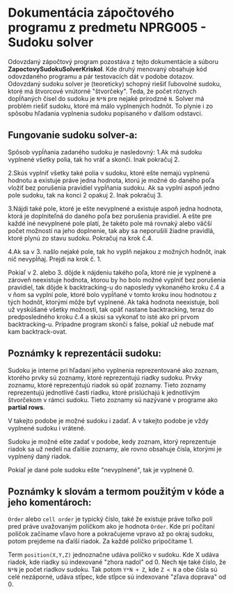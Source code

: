 ﻿# Dokumentácia zápočtového programu z predmetu NPRG005 - Sudoku solver
 Odovzdaný zápočtový program pozostáva z tejto dokumentácie a súboru **ZapoctovySudokuSolverKriskol**.
 Kde druhý menovaný obsahuje kód odovzdaného programu a pár testovacích dát v podobe dotazov.
 Odovzdaný sudoku solver je (teoreticky) schopný riešiť ľubovolné sudoku, ktoré má štvorcové
 vnútorné "štvorčeky". Teda, že počet rôznych dopĺňaných čisel do sudoku je `N*N` pre nejaké prirodzné `N`.
 Solver má problém riešiť sudoku, ktoré má málo vyplnených hodnôt. To plynie i zo spôsobu hľadania vyplnenia
 sudoku popísaného v ďalšom odstavci.
## Fungovanie sudoku solver-a:

Spôsob vypĺňania zadaného sudoku je nasledovný:
1.Ak má sudoku vyplnené všetky polia, tak ho vráť a skonči. Inak pokračuj 2.

2.Skús vyplniť všetky také polia v sudoku, ktoré ešte nemajú vyplnenú hodnotu a existuje práve jedna hodnota, ktorú je možné do daného poľa vložiť bez porušenia pravidiel vypĺňania sudoku. Ak sa vyplní aspoň jedno pole sudoku, tak na konci 2 opakuj 
2. Inak pokračuj 3.

3.Nájdi také pole, ktoré je ešte nevyplnené a existuje aspoň jedna hodnota, ktorá je doplniteľná do daného poľa bez porušenia pravidiel. A ešte pre každé iné nevyplnené pole platí, že takéto pole má rovnaký alebo väčší počet možností na jeho doplnenie, tak aby sa neporušili žiadne pravidlá, ktoré plynú zo stavu sudoku. Pokračuj na krok č.4.

4.Ak sa v 3. našlo nejaké pole, tak ho vyplň nejakou z možných hodnôt, 
	inak nič nevypĺňaj. Prejdi na krok č. 1.

Pokiaľ v 2. alebo 3. dôjde k nájdeniu takého poľa, ktoré nie je vyplnené a zároveň neexistuje hodnota, ktorou by ho bolo možné vyplniť bez porušenia pravidiel, tak dôjde k backtracking-u do naposledy
vykonaného kroku č.4 a v ňom sa vyplní pole, ktoré bolo vypĺňané v tomto kroku  inou hodnotou z tých hodnôt, ktorými môže byť vyplnené. Ak taká hodnota neexistuje, boli už vyskúšané všetky možnosti, tak opäť nastane backtracking, teraz do predposledného kroku č.4 a skúsi sa vykonať to isté ako pri prvom backtracking-u. Prípadne program skončí s false, pokiaľ už nebude mať kam backtrack-ovat.

## Poznámky k reprezentácii sudoku:
Sudoku je interne pri hľadaní jeho vyplnenia reprezentované ako zoznam, ktorého prvky sú zoznamy, ktoré reprezentujú riadky sudoku. Prvky zoznamu, ktoré reprezentujú riadok sú opäť zoznamy.
Tieto zoznamy reprezentujú jednotlivé časti riadku, ktoré prislúchajú k jednotlivým štvorčekom v rámci sudoku. Tieto zoznamy sú nazývané v programe ako **partial rows**.

V takejto podobe je možné sudoku i zadať. A v takejto podobe je vždy vyplnené sudoku i vrátené.

Sudoku je možné ešte zadať v podobe, kedy zoznam, ktorý reprezentuje riadok sa už nedelí na ďalšie zoznamy, ale rovno obsahuje čísla, ktorými je vyplnený daný riadok.

Pokiaľ je dané pole sudoku ešte "nevyplnené", tak je vyplnené 0.
## Poznámky k slovám a termom použitým v kóde a jeho komentároch:
`Order` alebo `cell order` je typický číslo, také že existuje práve toľko polí pred práve uvažovaným políčkom ako je hodnota `Order`. Kde pri počítaní políčok začíname vľavo hore a pokračujeme vpravo až po okraj sudoku, potom prejdeme na ďalší riadok. Za každé políčko pripočítame 1.  

Term `position(X,Y,Z)` jednoznačne udáva políčko v sudoku. Kde X
udáva riadok, kde riadky sú indexované "zhora nadol" od 0.
Nech `N`je také číslo, že `N*N` je počet riadkov sudoku.
Tak potom `Y*N + Z`, kde `Z < N` a obe čísla sú celé nezáporné, udáva stĺpec, kde stĺpce sú indexované "zľava  doprava" od 0.

